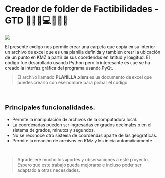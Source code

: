 # Creador de folder de Factibilidades - GTD ✍🏼💾💻💚💛💙

![](https://imgur.com/3qNUh6w.png)

El presente código nos permite crear una carpeta que copia en su interior un archivo de excel que es una planilla definida y también crear la ubicación de un punto en KMZ  a partir de sus coordendas en latitud y longitud. El código fue desarollado usando Python pero lo interesante es que se ha creado la interfaz gráfica del programa usando PyQt.

> El archivo llamado **PLANILLA.xlsm** es un documento de excel que puedes crearlo con ese nombre para probar el código.

<br>

## Principales funcionalidades:

- Permite la manipulación de archivos de la computadora local.
- La coordenadas pueden ser ingresadas en grados decimales o en el sistema de grados, minutos y segundos.
- No se reconoce otro sistema de coordendas aparte de las geográficas.
- Permite la creación de archivos en KMz y los inicia automáticamente.

<br>

> Agradeceré mucho los aportes y observaciones a este proyecto. Espero que este trabajo pueda mejorarse e incluso poder ser adaptado a otras necesidades.